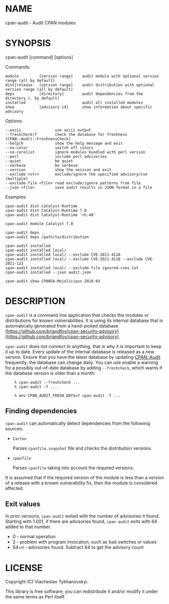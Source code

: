 # NAME

cpan-audit - Audit CPAN modules

# SYNOPSIS

cpan-audit \[command\] \[options\]

Commands:

    module         [version range]    audit module with optional version range (all by default)
    dist|release   [version range]    audit distribution with optional version range (all by default)
    deps           [directory]        audit dependencies from the directory (. by default)
    installed                         audit all installed modules
    show           [advisory id]      show information about specific advisory

Options:

    --ascii               use ascii output
    --freshcheck|f        check the database for freshness (CPAN::Audit::FreshnessCheck)
    --help|h              show the help message and exit
    --no-color            switch off colors
    --no-corelist         ignore modules bundled with perl version
    --perl                include perl advisories
    --quiet               be quiet
    --verbose             be verbose
    --version             show the version and exit
    --exclude <str>       exclude/ignore the specified advisory/cve (multiple)
    --exclude-file <file> read exclude/ignore patterns from file
    --json <file>         save audit results in JSON format in a file

Examples:

    cpan-audit dist Catalyst-Runtime
    cpan-audit dist Catalyst-Runtime 7.0
    cpan-audit dist Catalyst-Runtime '>5.48'

    cpan-audit module Catalyst 7.0

    cpan-audit deps .
    cpan-audit deps /path/to/distribution

    cpan-audit installed
    cpan-audit installed local/
    cpan-audit installed local/ --exclude CVE-2011-4116
    cpan-audit installed local/ --exclude CVE-2011-4116 --exclude CVE-2011-123
    cpan-audit installed local/ --exclude-file ignored-cves.txt
    cpan-audit installed --json audit.json

    cpan-audit show CPANSA-Mojolicious-2018-03

# DESCRIPTION

`cpan-audit` is a command line application that checks the modules or
distributions for known vulnerabilities. It is using its internal
database that is automatically generated from a hand-picked database
[https://github.com/briandfoy/cpan-security-advisory](https://github.com/briandfoy/cpan-security-advisory).

`cpan-audit` does not connect to anything, that is why it is
important to keep it up to date. Every update of the internal database
is released as a new version. Ensure that you have the latest database
by updating [CPAN::Audit](https://metacpan.org/pod/CPAN%3A%3AAudit) frequently; the database can change daily.
You can use enable a warning for a possibly out-of-date database by
adding `--freshcheck`, which warns if the database version is older
than a month:

        % cpan-audit --freshcheck ...
        % cpan-audit -f ...

        % env CPAN_AUDIT_FRESH_DAYS=7 cpan-audit -f ...

## Finding dependencies

`cpan-audit` can automatically detect dependencies from the following
sources:

- `Carton`

    Parses `cpanfile.snapshot` file and checks the distribution versions.

- `cpanfile`

    Parses `cpanfile` taking into account the required versions.

It is assumed that if the required version of the module is less than
a version of a release with a known vulnerability fix, then the module
is considered affected.

## Exit values

In prior versions, `cpan-audit` exited with the number of advisories
it found. Starting with 1.001, if there are advisories found, `cpan-audit`
exits with 64 added to that number.

- 0 - normal operation
- 2 - problem with program invocation, such as bad switches or values
- 64+n - advisories found. Subtract 64 to get the advisory count

# LICENSE

Copyright (C) Viacheslav Tykhanovskyi.

This library is free software; you can redistribute it and/or modify
it under the same terms as Perl itself.
